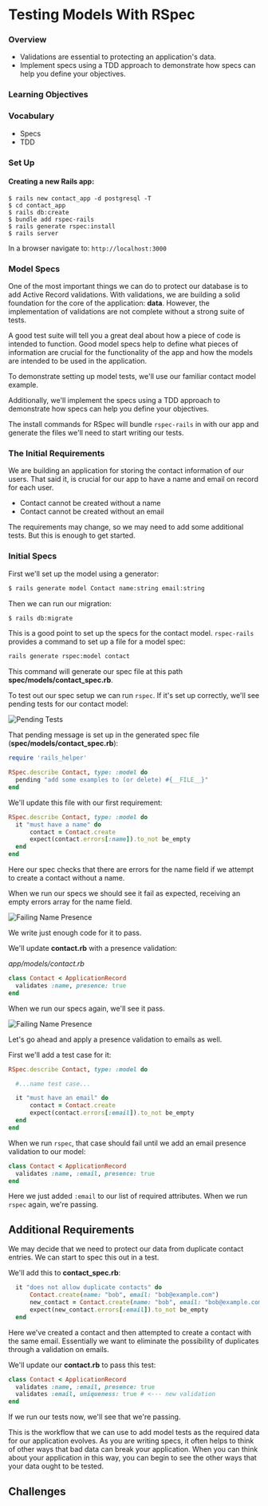 # Testing Models With RSpec

### Overview
- Validations are essential to protecting an application's data.
- Implement specs using a TDD approach to demonstrate how specs can help you define your objectives.

### Learning Objectives

### Vocabulary
- Specs
- TDD

### Set Up

#### Creating a new Rails app:
```
$ rails new contact_app -d postgresql -T
$ cd contact_app
$ rails db:create
$ bundle add rspec-rails
$ rails generate rspec:install
$ rails server
```

In a browser navigate to:
`http://localhost:3000`

### Model Specs
One of the most important things we can do to protect our database is to add Active Record validations. With validations, we are building a solid foundation for the core of the application: **data**. However, the implementation of validations are not complete without a strong suite of tests.

A good test suite will tell you a great deal about how a piece of code is intended to function. Good model specs help to define what pieces of information are crucial for the functionality of the app and how the models are intended to be used in the application.

To demonstrate setting up model tests, we'll use our familiar contact model example.

Additionally, we'll implement the specs using a TDD approach to demonstrate how specs can help you define your objectives.

The install commands for RSpec will bundle `rspec-rails` in with our app and generate the files we'll need to start writing our tests.

### The Initial Requirements

We are building an application for storing the contact information of our users. That said it, is crucial for our app to have a name and email on record for each user.
- Contact cannot be created without a name
- Contact cannot be created without an email

The requirements may change, so we may need to add some additional tests. But this is enough to get started.

### Initial Specs

First we'll set up the model using a generator:

```bash
$ rails generate model Contact name:string email:string
```

Then we can run our migration:

```bash
$ rails db:migrate
```

This is a good point to set up the specs for the contact model. `rspec-rails` provides a command to set up a file for a model spec:

```bash
rails generate rspec:model contact
```

This command will generate our spec file at this path **spec/models/contact_spec.rb**.

To test out our spec setup we can run `rspec`. If it's set up correctly, we'll see pending tests for our contact model:

![Pending Tests](../assets/rspec-models-pending.png)

That pending message is set up in the generated spec file (**spec/models/contact_spec.rb**):

```ruby
require 'rails_helper'

RSpec.describe Contact, type: :model do
  pending "add some examples to (or delete) #{__FILE__}"
end
```

We'll update this file with our first requirement:

```ruby
RSpec.describe Contact, type: :model do
  it "must have a name" do
      contact = Contact.create
      expect(contact.errors[:name]).to_not be_empty
  end
end
```

Here our spec checks that there are errors for the name field if we attempt to create a contact without a name.

When we run our specs we should see it fail as expected, receiving an empty errors array for the name field.

![Failing Name Presence](../assets/rspec-models-failing.png)

We write just enough code for it to pass.

We'll update **contact.rb** with a presence validation:

*app/models/contact.rb*
```ruby
class Contact < ApplicationRecord
  validates :name, presence: true
end
```

When we run our specs again, we'll see it pass.

![Failing Name Presence](../assets/rspec-models-passing.png)

Let's go ahead and apply a presence validation to emails as well.

First we'll add a test case for it:

```ruby
RSpec.describe Contact, type: :model do

  #...name test case...

  it "must have an email" do
      contact = Contact.create
      expect(contact.errors[:email]).to_not be_empty
  end
end
```

When we run `rspec`, that case should fail until we add an email presence validation to our model:

```ruby
class Contact < ApplicationRecord
  validates :name, :email, presence: true
end
```

Here we just added `:email` to our list of required attributes. When we run `rspec` again, we're passing.

## Additional Requirements

We may decide that we need to protect our data from duplicate contact entries. We can start to spec this out in a test.

We'll add this to **contact_spec.rb**:

```ruby
  it "does not allow duplicate contacts" do
      Contact.create(name: "bob", email: "bob@example.com")
      new_contact = Contact.create(name: "bob", email: "bob@example.com")
      expect(new_contact.errors[:email]).to_not be_empty
  end
```

Here we've created a contact and then attempted to create a contact with the same email. Essentially we want to eliminate the possibility of duplicates through a validation on emails.

We'll update our **contact.rb** to pass this test:

```ruby
class Contact < ApplicationRecord
  validates :name, :email, presence: true
  validates :email, uniqueness: true # <--- new validation
end
```

If we run our tests now, we'll see that we're passing.

This is the workflow that we can use to add model tests as the required data for our application evolves. As you are writing specs, it often helps to think of other ways that bad data can break your application. When you can think about your application in this way, you can begin to see the other ways that your data ought to be tested.

## Challenges
